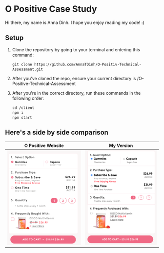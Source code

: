 # O Positive Case Study

Hi there, my name is Anna Dinh. I hope you enjoy reading my code! :)

## Setup

1. Clone the repository by going to your terminal and entering this command:

   ```
   git clone https://github.com/AnnaTDinh/O-Positiv-Technical-Assessment.git
   ```

2. After you've cloned the repo, ensure your current directory is /O-Positive-Technical-Assessment
3. After you're in the correct directory, run these commands in the following order:

   ```
   cd /client
   npm i
   npm start
   ```

## **Here's a side by side comparison**

| O Positive Website                                                                                                                                | My Version                                                                                                          |
| ------------------------------------------------------------------------------------------------------------------------------------------------- | ------------------------------------------------------------------------------------------------------------------- |
| ![Website O Positive](https://github.com/AnnaTDinh/O-Positiv-Technical-Assessment/blob/master/Screen%20Shot%202022-09-11%20at%209.00.32%20PM.png) | ![Website O Positive Clone](https://github.com/AnnaTDinh/O-Positiv-Technical-Assessment/blob/master/my-version.png) |
